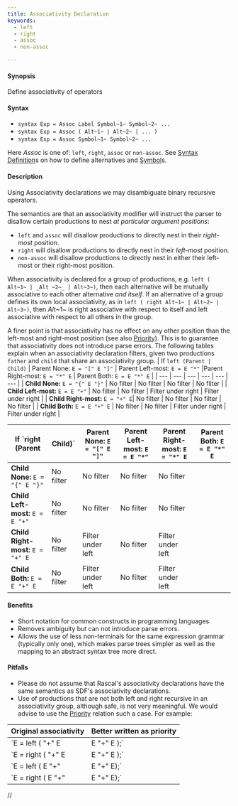 ```yaml
---
title: Associativity Declaration
keywords:
  - left
  - right
  - assoc
  - non-assoc

---
```


#### Synopsis

Define associativity of operators

#### Syntax

*  `syntax Exp = Assoc Label Symbol~1~ Symbol~2~ ...`
*  `syntax Exp = Assoc ( Alt~1~ | Alt~2~ | ... )`
*  `syntax Exp = Assoc Symbol~1~ Symbol~2~ ...`
 

Here _Assoc_ is one of: `left`, `right`, `assoc` or `non-assoc`. See [Syntax Definition](../../../../../Rascal/Declarations/SyntaxDefinition/index.md)s on how to define alternatives and [Symbol](../../../../../Rascal/Declarations/SyntaxDefinition/Symbol/index.md)s.

#### Description

Using Associativity declarations we may disambiguate binary recursive operators. 

The semantics are that an associativity modifier will instruct the parser to disallow certain productions to nest _at particular argument positions_:

*  `left` and `assoc` will disallow productions to directly nest in their _right-most_ position.
*  `right` will disallow productions to directly nest in their _left-most_ position.
*  `non-assoc` will disallow productions to directly nest in either their left-most or their right-most position.

When associativity is declared for a group of productions, e.g. `left ( Alt~1~ | _Alt ~2~_ | Alt~3~)`, then each alternative will be mutually associative to each other alternative _and itself_. If an alternative of a group defines its own local associativity, as in `left ( right Alt~1~ | Alt~2~ | Alt~3~)`, then _Alt_~1~ is right associative with respect to itself and left associative with respect to all others in the group. 

A finer point is that associativity has no effect on any other position than the left-most and right-most position (see also [Priority](../../../../../Rascal/Declarations/SyntaxDefinition/Disambiguation/Priority/index.md)). This is to guarantee that associativity does not introduce parse errors. The following tables explain when an associativity declaration filters, given two productions `father` and `child` that share an associativity group.
| If `left (Parent | Child)`      | Parent None: `E = "[" E "]"` | Parent Left-most: `E = E "*"` |Parent  Right-most: `E = "*" E` | Parent Both: `E = E "*" E`   |
| --- | --- | --- | --- | --- | --- |
| __Child None:__ `E = "{" E "}"`  | No filter        | No filter            | No filter                     | No filter               |
| __Child Left-most:__ `E = E "+"` | No filter        | No filter            | Filter under right            | Filter under right      |
| __Child Right-most:__ `E = "+" E`| No filter        | No filter            | No filter                     | No filter       |
| __Child Both:__ `E = E "+" E`    | No filter        | No filter            | Filter under right            | Filter under right      |


| If `right (Parent | Child)` | Parent None: `E = "[" E "]"` | Parent Left-most: `E = E "*"` |Parent  Right-most: `E = "*" E` | Parent Both: `E = E "*" E`   |
| --- | --- | --- | --- | --- | --- |
| __Child None:__ `E = "{" E "}"` | No filter        | No filter                    | No filter              | No filter               |
| __Child Left-most:__ `E = E "+"` | No filter       | No filter                    | No filter              | No filter      |
| __Child Right-most:__ `E = "+" E`| No filter       | Filter under left            | No filter              | Filter under left       |
| __Child Both:__ `E = E "+" E`   | No filter        | Filter under left            | No filter              | Filter under left   |




#### Benefits

*  Short notation for common constructs in programming languages.
*  Removes ambiguity but can not introduce parse errors.
*  Allows the use of less non-terminals for the same expression grammar (typically only one), which makes parse trees simpler as well as the mapping to an abstract syntax tree more direct.

#### Pitfalls

*  Please do not assume that Rascal's associativity declarations have the same semantics as SDF's associativity declarations.
*  Use of productions that are not both left and right recursive in an associativity group, although safe, is not very meaningful. We would advise to use the [Priority](../../../../../Rascal/Declarations/SyntaxDefinition/Disambiguation/Priority/index.md) relation such a case. For example:

| Original associativity | Better written as priority  |
| --- | --- |
|`E = left ( "+" E | E "+" E );` | `E = E "+" E > "+" E;`  |
|`E = right ( "+" E | E "+" E );` | `E = "+" E > E "+" E;`  |
|`E = left ( E "+" | E "+" E);` | `E = E "+" > E "+" E;`  |
|`E = right ( E "+" | E "+" E);` | `E = E "+" E > E "+" ;` |


//


